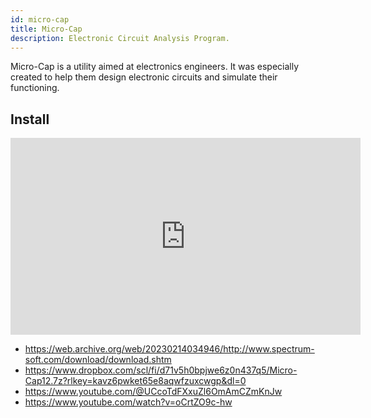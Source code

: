 ```yaml
---
id: micro-cap
title: Micro-Cap
description: Electronic Circuit Analysis Program.
---
```


Micro-Cap is a utility aimed at electronics engineers. It was especially created to help them design electronic circuits and simulate their functioning.

## Install

<iframe width="560" height="315" src="https://www.youtube.com/embed/OqrseozvO8c?si=ZhPZejXSHXWT88PQ" title="YouTube video player" frameborder="0" allow="accelerometer; autoplay; clipboard-write; encrypted-media; gyroscope; picture-in-picture; web-share" referrerpolicy="strict-origin-when-cross-origin" allowfullscreen></iframe>

- https://web.archive.org/web/20230214034946/http://www.spectrum-soft.com/download/download.shtm
- https://www.dropbox.com/scl/fi/d71v5h0bpjwe6z0n437q5/Micro-Cap12.7z?rlkey=kavz6pwket65e8aqwfzuxcwgp&dl=0
- https://www.youtube.com/@UCcoTdFXxuZl6OmAmCZmKnJw
- https://www.youtube.com/watch?v=oCrtZO9c-hw
